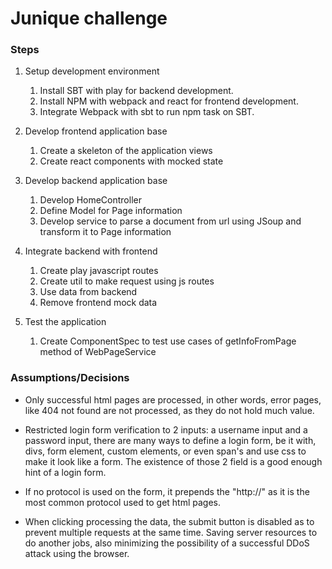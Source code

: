 # Junique challenge

### Steps

1. Setup development environment
    1. Install SBT with play for backend development.
    2. Install NPM with webpack and react for frontend development.
    3. Integrate Webpack with sbt to run npm task on SBT.
 
2. Develop frontend application base
    1. Create a skeleton of the application views
    2. Create react components with mocked state
 
3. Develop backend application base
    1. Develop HomeController
    2. Define Model for Page information
    3. Develop service to parse a document from url using JSoup and transform it to Page information
 
4. Integrate backend with frontend
    1. Create play javascript routes
    2. Create util to make request using js routes
    3. Use data from backend
    4. Remove frontend mock data
    
5. Test the application
    1. Create ComponentSpec to test use cases of getInfoFromPage method of WebPageService

### Assumptions/Decisions

 * Only successful html pages are processed, in other words, error pages, like 404 not found are not processed, 
 as they do not hold much value.

 * Restricted login form verification to 2 inputs: a username input and a password input, there are many ways to define
 a login form, be it with, divs, form element, custom elements, or even span's and use css to make it look like a form.
 The existence of those 2 field is a good enough hint of a login form.
 
 * If no protocol is used on the form, it prepends the "http://" as it is the most common protocol used to get
 html pages.
 
 * When clicking processing the data, the submit button is disabled as to prevent multiple requests at the same time.
 Saving server resources to do another jobs, also minimizing the possibility of a successful DDoS attack using the
 browser. 
  



